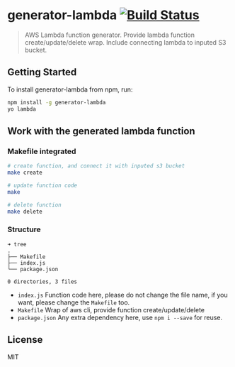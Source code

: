 # generator-lambda [![Build Status](https://secure.travis-ci.org/zhiyelee/generator-lambda.png?branch=master)](https://travis-ci.org/zhiyelee/generator-lambda)

> AWS Lambda function generator. Provide lambda function create/update/delete wrap. Include connecting lambda to inputed S3 bucket.


## Getting Started


To install generator-lambda from npm, run:

```bash
npm install -g generator-lambda
yo lambda
```

## Work with the generated lambda function

### Makefile integrated

```bash
# create function, and connect it with inputed s3 bucket
make create

# update function code
make

# delete function
make delete
```

### Structure

```
➜ tree
.
├── Makefile
├── index.js
└── package.json

0 directories, 3 files
```

* `index.js`        Function code here, please do not change the file name, if you want, please change the `Makefile`  too.
* `Makefile`        Wrap of aws cli, provide function create/update/delete
* `package.json`    Any extra dependency here, use `npm i --save` for reuse.


## License

MIT
